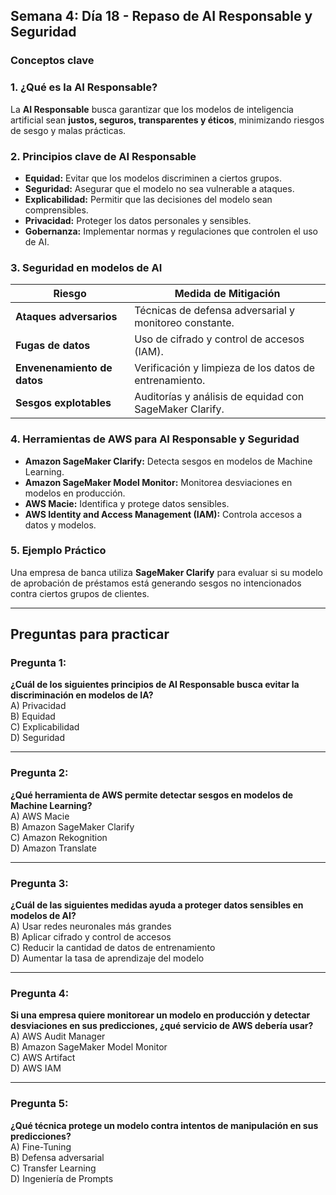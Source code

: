 ## Semana 4: Día 18 - Repaso de AI Responsable y Seguridad  

### **Conceptos clave**  

### **1. ¿Qué es la AI Responsable?**  
La **AI Responsable** busca garantizar que los modelos de inteligencia artificial sean **justos, seguros, transparentes y éticos**, minimizando riesgos de sesgo y malas prácticas.

### **2. Principios clave de AI Responsable**  
- **Equidad:** Evitar que los modelos discriminen a ciertos grupos.  
- **Seguridad:** Asegurar que el modelo no sea vulnerable a ataques.  
- **Explicabilidad:** Permitir que las decisiones del modelo sean comprensibles.  
- **Privacidad:** Proteger los datos personales y sensibles.  
- **Gobernanza:** Implementar normas y regulaciones que controlen el uso de AI.  

### **3. Seguridad en modelos de AI**  
| **Riesgo** | **Medida de Mitigación** |
|----------------------|----------------|
| **Ataques adversarios** | Técnicas de defensa adversarial y monitoreo constante. |
| **Fugas de datos** | Uso de cifrado y control de accesos (IAM). |
| **Envenenamiento de datos** | Verificación y limpieza de los datos de entrenamiento. |
| **Sesgos explotables** | Auditorías y análisis de equidad con SageMaker Clarify. |

### **4. Herramientas de AWS para AI Responsable y Seguridad**  
- **Amazon SageMaker Clarify:** Detecta sesgos en modelos de Machine Learning.  
- **Amazon SageMaker Model Monitor:** Monitorea desviaciones en modelos en producción.  
- **AWS Macie:** Identifica y protege datos sensibles.  
- **AWS Identity and Access Management (IAM):** Controla accesos a datos y modelos.  

### **5. Ejemplo Práctico**  
Una empresa de banca utiliza **SageMaker Clarify** para evaluar si su modelo de aprobación de préstamos está generando sesgos no intencionados contra ciertos grupos de clientes.  

---

## **Preguntas para practicar**  

### **Pregunta 1:**  
**¿Cuál de los siguientes principios de AI Responsable busca evitar la discriminación en modelos de IA?**  
A) Privacidad  
B) Equidad  
C) Explicabilidad  
D) Seguridad  

---

### **Pregunta 2:**  
**¿Qué herramienta de AWS permite detectar sesgos en modelos de Machine Learning?**  
A) AWS Macie  
B) Amazon SageMaker Clarify  
C) Amazon Rekognition  
D) Amazon Translate  

---

### **Pregunta 3:**  
**¿Cuál de las siguientes medidas ayuda a proteger datos sensibles en modelos de AI?**  
A) Usar redes neuronales más grandes  
B) Aplicar cifrado y control de accesos  
C) Reducir la cantidad de datos de entrenamiento  
D) Aumentar la tasa de aprendizaje del modelo  

---

### **Pregunta 4:**  
**Si una empresa quiere monitorear un modelo en producción y detectar desviaciones en sus predicciones, ¿qué servicio de AWS debería usar?**  
A) AWS Audit Manager  
B) Amazon SageMaker Model Monitor  
C) AWS Artifact  
D) AWS IAM  

---

### **Pregunta 5:**  
**¿Qué técnica protege un modelo contra intentos de manipulación en sus predicciones?**  
A) Fine-Tuning  
B) Defensa adversarial  
C) Transfer Learning  
D) Ingeniería de Prompts
